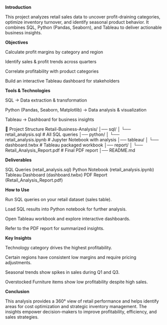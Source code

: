 **Introduction**

This project analyzes retail sales data to uncover profit-draining categories, optimize inventory turnover, and identify seasonal product behavior.
It combines SQL, Python (Pandas, Seaborn), and Tableau to deliver actionable business insights.

**Objectives**

Calculate profit margins by category and region

Identify sales & profit trends across quarters

Correlate profitability with product categories

Build an interactive Tableau dashboard for stakeholders

 **Tools & Technologies**

SQL → Data extraction & transformation

Python (Pandas, Seaborn, Matplotlib) → Data analysis & visualization

Tableau → Dashboard for business insights

📂 Project Structure
Retail-Business-Analysis/
│── sql/
│   └── retail_analysis.sql        # All SQL queries
│── python/
│   └── retail_analysis.ipynb      # Jupyter Notebook with analysis
│── tableau/
│   └── dashboard.twbx             # Tableau packaged workbook
│── report/
│   └── Retail_Analysis_Report.pdf # Final PDF report
│── README.md

**Deliverables**

 SQL Queries (retail_analysis.sql)
 Python Notebook (retail_analysis.ipynb)
 Tableau Dashboard (dashboard.twbx)
 PDF Report (Retail_Analysis_Report.pdf)

 **How to Use**

Run SQL queries on your retail dataset (sales table).

Load SQL results into Python notebook for further analysis.

Open Tableau workbook and explore interactive dashboards.

Refer to the PDF report for summarized insights.

 **Key Insights**

Technology category drives the highest profitability.

Certain regions have consistent low margins and require pricing adjustments.

Seasonal trends show spikes in sales during Q1 and Q3.

Overstocked Furniture items show low profitability despite high sales.

 **Conclusion**

This analysis provides a 360° view of retail performance and helps identify areas for cost optimization and strategic inventory management.
The insights empower decision-makers to improve profitability, efficiency, and sales strategies.
